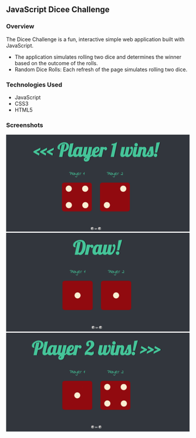 ## JavaScript Dicee Challenge

### Overview

The Dicee Challenge is a fun, interactive simple web application built with JavaScript.

- The application simulates rolling two dice and determines the winner based on the outcome of the rolls.
- Random Dice Rolls: Each refresh of the page simulates rolling two dice.

### Technologies Used

- JavaScript
- CSS3
- HTML5

### Screenshots

<img src="./screenshots/demo1.png" width="500">

<img src="./screenshots/demo2.png" width="500">

<img src="./screenshots/demo3.png" width="500">
